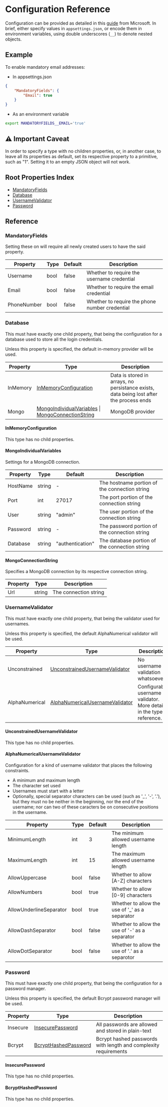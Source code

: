 # Configuration Reference

Configuration can be provided as detailed in this 
[guide](https://learn.microsoft.com/en-us/aspnet/core/fundamentals/configuration/?view=aspnetcore-9.0)
from Microsoft. In brief, either specify values in `appsettings.json`, or encode them
in environment variables, using double underscores (`__`) to denote nested objects.

## Example

To enable mandatory email addresses:
- In appsettings.json
```json
{
    "MandatoryFields": {
        "Email": true
    }
}
```
- As an environment variable
```bash
export MANDATORYFIELDS__EMAIL='true'
```

## ⚠️ Important Caveat
In order to specify a type with no children properties, or, in another 
case, to leave all its properties as default, set its respective property
to a primitive, such as "1". Setting it to an empty JSON object will not 
work.

## Root Properties Index
- [MandatoryFields](#mandatoryfields)
- [Database](#database)
- [UsernameValidator](#usernamevalidator)
- [Password](#password)

## Reference

### MandatoryFields
Setting these on will require all newly created users to have
the said property.

| Property    | Type | Default | Description                                    |
|-------------|------|---------|------------------------------------------------|
| Username    | bool | false   | Whether to require the username credential     |
| Email       | bool | false   | Whether to require the email credential        |
| PhoneNumber | bool | false   | Whether to require the phone number credential |

### Database
This must have exactly one child property, that being the
configuration for a database used to store all the login
credentials.

Unless this property is specified, the default in-memory
provider will be used.

| Property | Type                                                                                                      | Description                                                                             |
|----------|-----------------------------------------------------------------------------------------------------------|-----------------------------------------------------------------------------------------|
| InMemory | [InMemoryConfiguration](#inmemoryconfiguration)                                                           | Data is stored in arrays, no persistance exists, data being lost after the process ends |
| Mongo    | [MongoIndividualVariables](#mongoindividualvariables)  \| [MongoConnectionString](#mongoconnectionstring) | MongoDB provider                                                                        |

#### InMemoryConfiguration
This type has no child properties.

#### MongoIndividualVariables
Settings for a MongoDB connection.

| Property | Type   | Default          | Description                                   |
|----------|--------|------------------|-----------------------------------------------|
| HostName | string | -                | The hostname portion of the connection string |
| Port     | int    | 27017            | The port portion of the connection string     |
| User     | string | "admin"          | The user portion of the connection string     |
| Password | string | -                | The password portion of the connection string |
| Database | string | "authentication" | The database portion of the connection string |

#### MongoConnectionString
Specifies a MongoDB connection by its respective connection string.

| Property | Type   | Description           |
|----------|--------|-----------------------|
| Url      | string | The connection string |

### UsernameValidator
This must have exactly one child property, that being the
validator used for usernames.

Unless this property is specified, the default AlphaNumerical
validator will be used.

| Property       | Type                                                                | Description                                                            |
|----------------|---------------------------------------------------------------------|------------------------------------------------------------------------|
| Unconstrained  | [UnconstrainedUsernameValidator](#unconstrainedusernamevalidator)   | No username validation whatsoever                                      |
| AlphaNumerical | [AlphaNumericalUsernameValidator](#alphanumericalusernamevalidator) | Configurable username validator. More details in the type's reference. |

#### UnconstrainedUsernameValidator
This type has no child properties.

#### AlphaNumericalUsernameValidator
Configuration for a kind of username validator that
places the following constraints.
- A minimum and maximum length
- The character set used
- Usernames must start with a letter
- Optionally, special separator characters can be 
used (such as '_', '-', '.'), but they must no
be neither in the beginning, nor the end of the
username; nor can two of these caracters be on
consecutive positions in the username.

| Property                | Type | Default | Description                                    |
|-------------------------|------|---------|------------------------------------------------|
| MinimumLength           | int  | 3       | The minimum allowed username length            |
| MaximumLength           | int  | 15      | The maximum allowed username length            |
| AllowUppercase          | bool | false   | Whether to allow [A-Z] characters              |
| AllowNumbers            | bool | true    | Whether to allow [0-9] characters              |
| AllowUnderlineSeparator | bool | true    | Whether to allow the use of '_' as a separator |
| AllowDashSeparator      | bool | false   | Whether to allow the use of '-' as a separator |
| AllowDotSeparator       | bool | false   | Whether to allow the use of '.' as a separotor |

### Password
This must have exactly one child property, that being the
configuration for a password manager.

Unless this property is specified, the default Bcrypt
password manager will be used.

| Property | Type                                          | Description                                                     |
|----------|-----------------------------------------------|-----------------------------------------------------------------|
| Insecure | [InsecurePassword](#insecurepassword)         | All passwords are allowed and stored in plain-text              |
| Bcrypt   | [BcryptHashedPassword](#bcrypthashedpassword) | Bcrypt hashed passwords with length and complexity requirements |

#### InsecurePassword
This type has no child properties.

#### BcryptHashedPassword
This type has no child properties.
